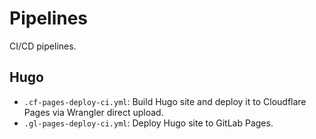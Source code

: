 # Pipelines

CI/CD pipelines.

## Hugo

+ `.cf-pages-deploy-ci.yml`: Build Hugo site and deploy it to Cloudflare Pages via Wrangler direct upload.
+ `.gl-pages-deploy-ci.yml`: Deploy Hugo site to GitLab Pages.

